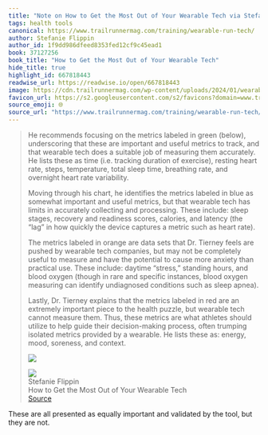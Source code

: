 ```yaml
---
title: "Note on How to Get the Most Out of Your Wearable Tech via Stefanie Flippin"
tags: health tools
canonical: https://www.trailrunnermag.com/training/wearable-run-tech/
author: Stefanie Flippin
author_id: 1f9dd986dfeed8353fed12cf9c45ead1
book: 37127256
book_title: "How to Get the Most Out of Your Wearable Tech"
hide_title: true
highlight_id: 667818443
readwise_url: https://readwise.io/open/667818443
image: https://cdn.trailrunnermag.com/wp-content/uploads/2024/01/wearable-tech-20-h-1024x576.jpg?width=1200
favicon_url: https://s2.googleusercontent.com/s2/favicons?domain=www.trailrunnermag.com
source_emoji: 🌐
source_url: "https://www.trailrunnermag.com/training/wearable-run-tech/#:~:text=He%20recommends%20focusing,%28https%3A%2F%2Fcdn.trailrunnermag.com%2Fwp-content%2Fuploads%2F2024%2F01%2Fmetricsofvalue.jpg%3Fwidth%3D500%29"
---
```


> He recommends focusing on the metrics labeled in green (below), underscoring that these are important and useful metrics to track, and that wearable tech does a suitable job of measuring them accurately. He lists these as time (i.e. tracking duration of exercise), resting heart rate, steps, temperature, total sleep time, breathing rate, and overnight heart rate variability.
> 
> Moving through his chart, he identifies the metrics labeled in blue as somewhat important and useful metrics, but that wearable tech has limits in accurately collecting and processing. These include: sleep stages, recovery and readiness scores, calories, and latency (the “lag” in how quickly the device captures a metric such as heart rate).
> 
> The metrics labeled in orange are data sets that Dr. Tierney feels are pushed by wearable tech companies, but may not be completely useful to measure and have the potential to cause more anxiety than practical use. These include: daytime “stress,” standing hours, and blood oxygen (though in rare and specific instances, blood oxygen measuring can identify undiagnosed conditions such as sleep apnea).
> 
> Lastly, Dr. Tierney explains that the metrics labeled in red are an extremely important piece to the health puzzle, but wearable tech cannot measure them. Thus, these metrics are what athletes should utilize to help guide their decision-making process, often trumping isolated metrics provided by a wearable. He lists these as: energy, mood, soreness, and context.
> 
> ![](https://cdn.trailrunnermag.com/wp-content/uploads/2024/01/metricsofvalue.jpg?width=500)
> <div class="quoteback-footer"><div class="quoteback-avatar"><img class="mini-favicon" src="https://s2.googleusercontent.com/s2/favicons?domain=www.trailrunnermag.com"></div><div class="quoteback-metadata"><div class="metadata-inner"><span style="display:none">FROM:</span><div aria-label="Stefanie Flippin" class="quoteback-author"> Stefanie Flippin</div><div aria-label="How to Get the Most Out of Your Wearable Tech" class="quoteback-title"> How to Get the Most Out of Your Wearable Tech</div></div></div><div class="quoteback-backlink"><a target="_blank" aria-label="go to the full text of this quotation" rel="noopener" href="https://www.trailrunnermag.com/training/wearable-run-tech/#:~:text=He%20recommends%20focusing,%28https%3A%2F%2Fcdn.trailrunnermag.com%2Fwp-content%2Fuploads%2F2024%2F01%2Fmetricsofvalue.jpg%3Fwidth%3D500%29" class="quoteback-arrow"> Source</a></div></div>

These are all presented as equally important and validated by the tool, but they are not.
